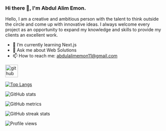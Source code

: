 ### Hi there 👋, I'm Abdul Alim Emon.
Hello, I am a creative and ambitious person with the talent to think outside the circle and come up with innovative ideas. I always welcome every project as an opportunity to expand my knowledge and skills to provide my clients an excellent work.

- 🌱 I’m currently learning Next.js 
- 💬 Ask me about Web Solutions 
- 📫 How to reach me: abdulalimemon11@gmail.com 


[<img src='https://cdn.jsdelivr.net/npm/simple-icons@3.0.1/icons/github.svg' alt='github' height='40'>](https://github.com/Emon02)  

[![Top Langs](https://github-readme-stats.vercel.app/api/top-langs/?username=Emon02)](https://github.com/anuraghazra/github-readme-stats)

![GitHub stats](https://github-readme-stats.vercel.app/api?username=Emon02&show_icons=true&count_private=true)  

![GitHub metrics](https://metrics.lecoq.io/Emon02)  

![GitHub streak stats](https://github-readme-streak-stats.herokuapp.com/?user=Emon02)  

![Profile views](https://gpvc.arturio.dev/Emon02)  
